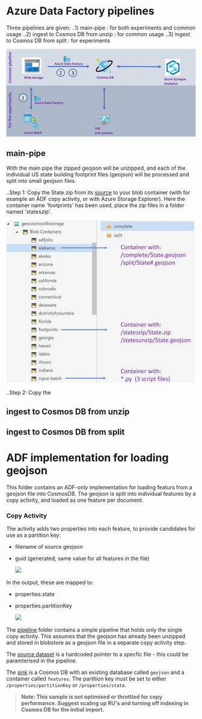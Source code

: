 # Azure Data Factory pipelines

Three pipelines are given:
..1) main-pipe : for both experiments and common usage
..2) ingest to Cosmos DB from unzip : for common usage
..3) ingest to Cosmos DB from split : for experiments

![Overview three pipelines](./img/Pipelines.jpg)


## main-pipe
With the main pipe the zipped geojson will be unzipped, and each of the individual US state building footprint files (geojson) will be processed and split into small geojson files. 

..Step 1: 
Copy the State.zip from its [source](https://github.com/microsoft/USBuildingFootprints) to your blob container (with for example an ADF copy activity, or with Azure Storage Explorer). Here the container name 'footprints' has been used, place the zip files in a folder named 'stateszip'. 
 
 <img src="./img/blob_structure.jpg" width=500px />

..Step 2:
Copy the 


## ingest to Cosmos DB from unzip


## ingest to Cosmos DB from split




# ADF implementation for loading geojson

This folder contains an ADF-only implementation for loading featurs from a geojson file into CosmosDB. The geojson is split into individual features by a copy activity, and loaded as one feature per document. 

### Copy Activity

The activity adds two properties into each feature, to provide candidates for use as a partition key:
- filename of source geojson
- guid (generated, same value for all features in the file)

  <img src="./img/source-config.jpg" width=500px />

In the output, these are mapped to: 
- properties.state
- properties.partitionKey

  <img src="./img/mapping.jpg" width=500px />


The [pipeline](./pipeline) folder contains a simple pipeline that holds only the single copy activity. This assumes that the geojson has already been unzipped and stored in blobstore as a geojson file in a separate copy activity step. 

The [source dataset](./dataset/geojson.json) is a hardcoded pointer to a specfic file - this could be paramterised in the pipeline.

The [sink](./dataset/CosmosDbSqlApiCollection1.json) is a Cosmos DB with an existing database called `geojson` and a container called `features`. The partition key must be set to either `/properties/partitionKey` or `/properties/state`.

> **Note: This sample is not optimised or throttled for copy performance. Suggest scaling up RU's and turning off indexing in Cosmos DB for the initial import.**




